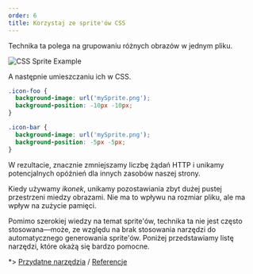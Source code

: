 ```yaml
---
order: 6
title: Korzystaj ze sprite'ów CSS
---
```


Technika ta polega na grupowaniu różnych obrazów w jednym pliku.

<img id="img-sprite" src="https://browserdiet.com/en/assets/img/sprite-example.jpg" alt="CSS Sprite Example">

A następnie umieszczaniu ich w CSS.

```css
.icon-foo {
  background-image: url('mySprite.png');
  background-position: -10px -10px;
}

.icon-bar {
  background-image: url('mySprite.png');
  background-position: -5px -5px;
}
```

W rezultacie, znacznie zmniejszamy liczbę żądań HTTP i unikamy potencjalnych opóźnień dla innych zasobów naszej strony.

Kiedy używamy *ikonek*, unikamy pozostawiania zbyt dużej pustej przestrzeni miedzy obrazami. Nie ma to wpływu na rozmiar pliku, ale ma wpływ na zużycie pamięci.

Pomimo szerokiej wiedzy na temat sprite'ów, technika ta nie jest często stosowana&mdash;może, ze względu na brak stosowania narzędzi do automatycznego generowania sprite'ów. Poniżej przedstawiamy listę narzędzi, które okażą się bardzo pomocne.

*> [Przydatne narzędzia](https://github.com/zenorocha/browser-diet/wiki/Tools#wiki-use-css-sprites) / [Referencje](https://github.com/zenorocha/browser-diet/wiki/References#use-css-sprites)
